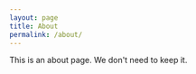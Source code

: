 ```yaml
---
layout: page
title: About
permalink: /about/
---
```


This is an about page. We don't need to keep it.

